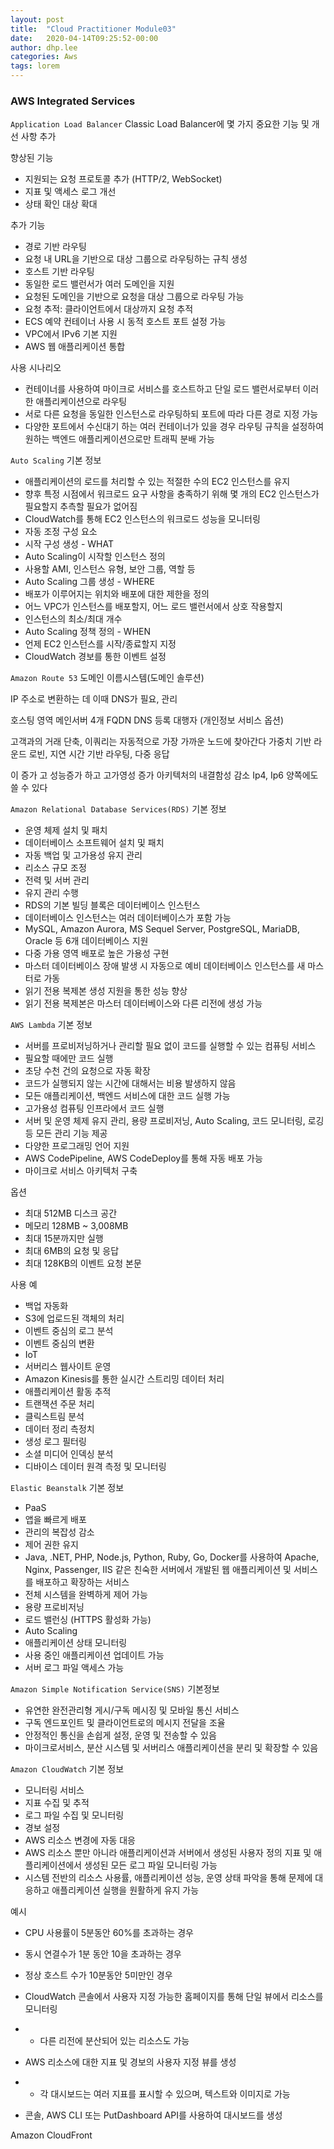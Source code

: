 ```yaml
---
layout: post
title:  "Cloud Practitioner Module03"
date:   2020-04-14T09:25:52-00:00
author: dhp.lee
categories: Aws
tags: lorem
---
```


### AWS Integrated Services

`Application Load Balancer`
Classic Load Balancer에 몇 가지 중요한 기능 및 개선 사항 추가

향상된 기능
- 지원되는 요청 프로토콜 추가 (HTTP/2, WebSocket)
- 지표 및 액세스 로그 개선
- 상태 확인 대상 확대

추가 기능
- 경로 기반 라우팅
- 요청 내 URL을 기반으로 대상 그룹으로 라우팅하는 규칙 생성
- 호스트 기반 라우팅
- 동일한 로드 밸런서가 여러 도메인을 지원
- 요청된 도메인을 기반으로 요청을 대상 그룹으로 라우팅 가능
- 요청 추적: 클라이언트에서 대상까지 요청 추적
- ECS 예약 컨테이너 사용 시 동적 호스트 포트 설정 가능
- VPC에서 IPv6 기본 지원
- AWS 웹 애플리케이션 통합

사용 시나리오
- 컨테이너를 사용하여 마이크로 서비스를 호스트하고 단일 로드 밸런서로부터 이러한 애플리케이션으로 라우팅
- 서로 다른 요청을 동일한 인스턴스로 라우팅하되 포트에 따라 다른 경로 지정 가능
- 다양한 포트에서 수신대기 하는 여러 컨테이너가 있을 경우 라우팅 규칙을 설정하여 원하는 백엔드 애플리케이션으로만 트래픽 분배 가능


`Auto Scaling`
기본 정보
- 애플리케이션의 로드를 처리할 수 있는 적절한 수의 EC2 인스턴스를 유지
- 향후 특정 시점에서 워크로드 요구 사항을 충족하기 위해 몇 개의 EC2 인스턴스가 필요할지 추측할 필요가 없어짐
- CloudWatch를 통해 EC2 인스턴스의 워크로드 성능을 모니터링
- 자동 조정 구성 요소
- 시작 구성 생성 - WHAT
- Auto Scaling이 시작할 인스턴스 정의
- 사용할 AMI, 인스턴스 유형, 보안 그룹, 역할 등
- Auto Scaling 그룹 생성 - WHERE
- 배포가 이루어지는 위치와 배포에 대한 제한을 정의
- 어느 VPC가 인스턴스를 배포할지, 어느 로드 밸런서에서 상호 작용할지
- 인스턴스의 최소/최대 개수
- Auto Scaling 정책 정의 - WHEN
- 언제 EC2 인스턴스를 시작/종료할지 지정
- CloudWatch 경보를 통한 이벤트 설정


`Amazon Route 53`
도메인 이름시스템(도메인 솔루션)

IP 주소로 변환하는 데 이때 DNS가 필요, 관리

호스팅 영역 메인서버 4개 
FQDN 
DNS 등록 대행자 (개인정보 서비스 옵션)

고객과의 거래 단축, 이쿼리는 자동적으로 가장 가까운 노드에 찾아간다
가중치 기반 라운드 로빈, 지연 시간 기반 라우팅, 다중 응답

이 증가 고
성능증가 하고 고가영성 증가 아키텍처의 내결함성 감소
Ip4, Ip6 양쪽에도 쓸 수 있다


`Amazon Relational Database Services(RDS)`
기본 정보
- 운영 체제 설치 및 패치
- 데이터베이스 소프트웨어 설치 및 패치
- 자동 백업 및 고가용성 유지 관리
- 리소스 규모 조정
- 전력 및 서버 관리
- 유지 관리 수행
- RDS의 기본 빌딩 블록은 데이터베이스 인스턴스
- 데이터베이스 인스턴스는 여러 데이터베이스가 포함 가능
- MySQL, Amazon Aurora, MS Sequel Server, PostgreSQL, MariaDB, Oracle 등 6개 데이터베이스 지원
- 다중 가용 영역 배포로 높은 가용성 구현
- 마스터 데이터베이스 장애 발생 시 자동으로 예비 데이터베이스 인스턴스를 새 마스터로 가동
- 읽기 전용 복제본 생성 지원을 통한 성능 향상
- 읽기 전용 복제본은 마스터 데이터베이스와 다른 리전에 생성 가능


`AWS Lambda`
기본 정보
- 서버를 프로비저닝하거나 관리할 필요 없이 코드를 실행할 수 있는 컴퓨팅 서비스
- 필요할 때에만 코드 실행
- 초당 수천 건의 요청으로 자동 확장
- 코드가 실행되지 않는 시간에 대해서는 비용 발생하지 않음
- 모든 애플리케이션, 백엔드 서비스에 대한 코드 실행 가능
- 고가용성 컴퓨팅 인프라에서 코드 실행
- 서버 및 운영 체제 유지 관리, 용량 프로비저닝, Auto Scaling, 코드 모니터링, 로깅 등 모든 관리 기능 제공
- 다양한 프로그래밍 언어 지원
- AWS CodePipeline, AWS CodeDeploy를 통해 자동 배포 가능
- 마이크로 서비스 아키텍처 구축

옵션
- 최대 512MB 디스크 공간
- 메모리 128MB ~ 3,008MB
- 최대 15분까지만 실행
- 최대 6MB의 요청 및 응답
- 최대 128KB의 이벤트 요청 본문

사용 예
- 백업 자동화
- S3에 업로드된 객체의 처리
- 이벤트 중심의 로그 분석
- 이벤트 중심의 변환
- IoT
- 서버리스 웹사이트 운영
- Amazon Kinesis를 통한 실시간 스트리밍 데이터 처리
- 애플리케이션 활동 추적
- 트랜잭션 주문 처리
- 클릭스트림 분석
- 데이터 정리 측정치
- 생성 로그 필터링
- 소셜 미디어 인덱싱 분석
- 디바이스 데이터 원격 측정 및 모니터링


`Elastic Beanstalk`
기본 정보
- PaaS
- 앱을 빠르게 배포
- 관리의 복잡성 감소
- 제어 권한 유지
- Java, .NET, PHP, Node.js, Python, Ruby, Go, Docker를 사용하여 Apache, Nginx, Passenger, IIS 같은 친숙한 서버에서 개발된 웹 애플리케이션 및 서비스를 배포하고 확장하는 서비스
- 전체 시스템을 완벽하게 제어 가능
- 용량 프로비저닝
- 로드 밸런싱 (HTTPS 활성화 가능)
- Auto Scaling
- 애플리케이션 상태 모니터링
- 사용 중인 애플리케이션 업데이트 가능
- 서버 로그 파일 액세스 가능


`Amazon Simple Notification Service(SNS)`
기본정보
- 유연한 완전관리형 게시/구독 메시징 및 모바일 통신 서비스
- 구독 엔드포인트 및 클라이언트로의 메시지 전달을 조율
- 안정적인 통신을 손쉽게 설정, 운영 및 전송할 수 있음
- 마이크로서비스, 분산 시스템 및 서버리스 애플리케이션을 분리 및 확장할 수 있음


`Amazon CloudWatch`
기본 정보
- 모니터링 서비스
- 지표 수집 및 추적
- 로그 파일 수집 및 모니터링
- 경보 설정
- AWS 리소스 변경에 자동 대응
- AWS 리소스 뿐만 아니라 애플리케이션과 서버에서 생성된 사용자 정의 지표 및 애플리케이션에서 생성된 모든 로그 파일 모니터링 가능
- 시스템 전반의 리소스 사용률, 애플리케이션 성능, 운영 상태 파악을 통해 문제에 대응하고 애플리케이션 실행을 원활하게 유지 가능

예시
- CPU 사용률이 5분동안 60%를 초과하는 경우
- 동시 연결수가 1분 동안 10을 초과하는 경우
- 정상 호스트 수가 10분동안 5미만인 경우

- CloudWatch 콘솔에서 사용자 지정 가능한 홈페이지를 통해 단일 뷰에서 리소스를 모니터링 
- - 다른 리전에 분산되어 있는 리소스도 가능
- AWS 리소스에 대한 지표 및 경보의 사용자 지정 뷰를 생성
- - 각 대시보드는 여러 지표를 표시할 수 있으며, 텍스트와 이미지로 가능
- 콘솔, AWS CLI 또는 PutDashboard API를 사용하여 대시보드를 생성


Amazon CloudFront




